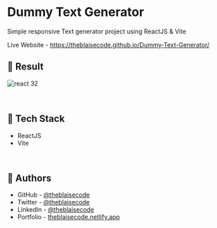 # Dummy Text Generator
Simple responsive Text generator project using ReactJS & Vite

Live Website - https://theblaisecode.github.io/Dummy-Text-Generator/
<br/>

## 🔶 Result
![react 32](https://github.com/theblaisecode/Dummy-Text-Generator/assets/89015653/d25175c7-9a6b-4b60-a011-6a5a25b9a89f)

<br/>

## 🔶 Tech Stack

- ReactJS
- Vite

<br/>

## 🔶 Authors

- GitHub - [@theblaisecode](https://github.com/theblaisecode)
- Twitter - [@theblaisecode](https://twitter.com/theblaisecode)
- LinkedIn - [@theblaisecode](https://www.linkedin.com/in/theblaisecode)
- Portfolio - [theblaisecode.netlify.app](https://theblaisecode.netlify.app/)
